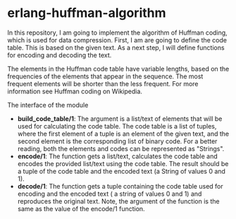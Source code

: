 # erlang-huffman-algorithm

In this repository, I am going to implement the algorithm of Huffman coding, which is used for data compression. First, I am are
going to define the code table. This is based on the given text. As a next step, I will define functions for encoding and decoding the text.

The elements in the Huffman code table have variable lengths, based on the frequencies of the elements that appear in the sequence. The most frequent elements will be shorter than the less frequent. For more information see Huffman coding on Wikipedia.

The interface of the module
- **build_code_table/1**: The argument is a list/text of elements that will be used for calculating the code table. The code table is a
list of tuples, where the first element of a tuple is an element of the given text, and the second element is the corresponding list of binary code. For a better reading, both the elements and codes can be represented as "Strings".
- **encode/1**: The function gets a list/text, calculates the code table and encodes the provided list/text using the code table. The result should be a tuple of the code table and the encoded text (a String of values 0 and 1).
- **decode/1**: The function gets a tuple containing the code table used for encoding and the encoded text ( a string of
values 0 and 1) and reproduces the original text. Note, the argument of the function is the same as the value of the encode/1 function.
